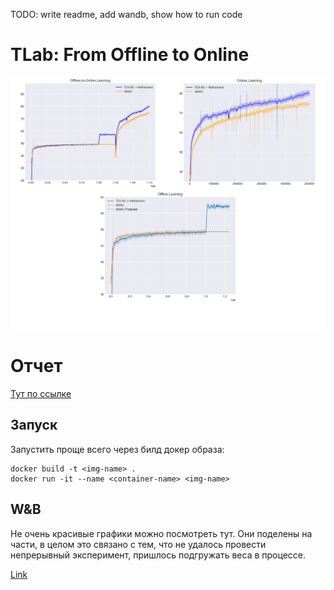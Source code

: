 TODO: write readme, add wandb, show how to run code

# TLab: From Offline to Online

<img src="misc/pic_o2o.jpeg" width="650" />

# Отчет
[Тут по ссылке](misc/TLab_test_Zisman.pdf)

## Запуск
Запустить проще всего через билд докер образа:

```
docker build -t <img-name> .
docker run -it --name <container-name> <img-name>
```

## W&B
Не очень красивые графики можно посмотреть тут. Они поделены на части, в целом это связано с тем, что не удалось провести непрерывный эксперимент, пришлось подгружать веса в процессе.

[Link](https://wandb.ai/suessmann/tlab-test/reports/TLab-offline-to-online--Vmlldzo0MDI0ODEy)